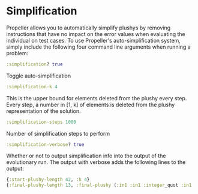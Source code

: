 # Simplification

Propeller allows you to automatically simplify plushys by removing instructions that have no impact on the error values
when evaluating the individual on test cases.
To use Propeller's auto-simplification system, simply include the following four command line arguments when running a problem:

```clojure
:simplification? true
```
Toggle auto-simplification
```clojure
:simplification-k 4
``` 
This is the upper bound for elements deleted from the plushy every step. Every step, a number in [1, k] of elements is deleted from the plushy representation of the solution.
```clojure
:simplification-steps 1000 
```
Number of simplification steps to perform
```clojure
:simplification-verbose? true 
```
Whether or not to output simplification info into the output of the evolutionary run.
The output with verbose adds the following lines to the output:
```clojure
{:start-plushy-length 42, :k 4}
{:final-plushy-length 13, :final-plushy (:in1 :in1 :integer_quot :in1 :in1 :exec_dup :in1 :integer_mult close :exec_dup :integer_add 1 :integer_add)}
```
